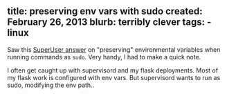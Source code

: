 title: preserving env vars with sudo
created: February 26, 2013
blurb: terribly clever
tags:
    - linux
---

Saw this [SuperUser answer](http://superuser.com/a/422962/27119) 
on "preserving" environmental variables when running commands as `sudo`.
Very handy, I had to make a quick note.

I often get caught up with supervisord and my flask deployments.
Most of my flask work is configured with env vars.
But supervisord wants to run as sudo, modifying the env path..
